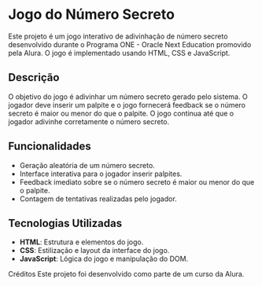 # Jogo do Número Secreto

Este projeto é um jogo interativo de adivinhação de número secreto desenvolvido durante o Programa ONE - Oracle Next Education promovido pela Alura. O jogo é implementado usando HTML, CSS e JavaScript.

## Descrição

O objetivo do jogo é adivinhar um número secreto gerado pelo sistema. O jogador deve inserir um palpite e o jogo fornecerá feedback se o número secreto é maior ou menor do que o palpite. O jogo continua até que o jogador adivinhe corretamente o número secreto.

## Funcionalidades

- Geração aleatória de um número secreto.
- Interface interativa para o jogador inserir palpites.
- Feedback imediato sobre se o número secreto é maior ou menor do que o palpite.
- Contagem de tentativas realizadas pelo jogador.

## Tecnologias Utilizadas

- **HTML**: Estrutura e elementos do jogo.
- **CSS**: Estilização e layout da interface do jogo.
- **JavaScript**: Lógica do jogo e manipulação do DOM.

Créditos
Este projeto foi desenvolvido como parte de um curso da Alura.
